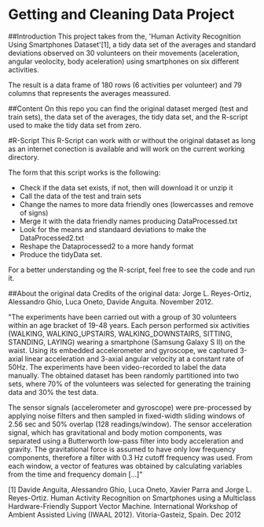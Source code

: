 Getting and Cleaning Data Project
=================================

##Introduction
This project takes from the, 'Human Activity Recognition Using Smartphones Dataset'[1], a tidy data set of the averages and standard deviations observed on 30 volunteers on their movements (aceleration, angular veolocity, body aceleration) using smartphones on six different activities.

The result is a data frame of 180 rows (6 activities per volunteer) and 79 columns that represents the averages meassured.

##Content
On this repo you can find the original dataset merged (test and train sets), the data set of the averages, the tidy data set, and the R-script used to make the tidy data set from zero.

#R-Script
This R-Script can work with or without the original dataset as long as an internet conection is available and will work on the current working directory.

The form that this script works is the following:
* Check if the data set exists, if not, then will download it or unzip it
* Call the data of the test and train sets
* Change the names to more data friendly ones (lowercasses and remove of signs)
* Merge it with the data friendly names producing DataProcessed.txt
* Look for the means and standaard deviations to make the DataProcessed2.txt
* Reshape the Dataprocessed2 to a more handy format
* Produce the tidyData set.

For a better understanding og the R-script, feel free to see the code and run it.


##About the original data
Credits of the original data:
Jorge L. Reyes-Ortiz, Alessandro Ghio, Luca Oneto, Davide Anguita. November 2012.


"The experiments have been carried out with a group of 30 volunteers within an age bracket of 19-48 years. Each person performed six activities (WALKING, WALKING_UPSTAIRS, WALKING_DOWNSTAIRS, SITTING, STANDING, LAYING) wearing a smartphone (Samsung Galaxy S II) on the waist. Using its embedded accelerometer and gyroscope, we captured 3-axial linear acceleration and 3-axial angular velocity at a constant rate of 50Hz. The experiments have been video-recorded to label the data manually. The obtained dataset has been randomly partitioned into two sets, where 70% of the volunteers was selected for generating the training data and 30% the test data. 

The sensor signals (accelerometer and gyroscope) were pre-processed by applying noise filters and then sampled in fixed-width sliding windows of 2.56 sec and 50% overlap (128 readings/window). The sensor acceleration signal, which has gravitational and body motion components, was separated using a Butterworth low-pass filter into body acceleration and gravity. The gravitational force is assumed to have only low frequency components, therefore a filter with 0.3 Hz cutoff frequency was used. From each window, a vector of features was obtained by calculating variables from the time and frequency domain [...]"

[1] Davide Anguita, Alessandro Ghio, Luca Oneto, Xavier Parra and Jorge L. Reyes-Ortiz. Human Activity Recognition on Smartphones using a Multiclass Hardware-Friendly Support Vector Machine. International Workshop of Ambient Assisted Living (IWAAL 2012). Vitoria-Gasteiz, Spain. Dec 2012


